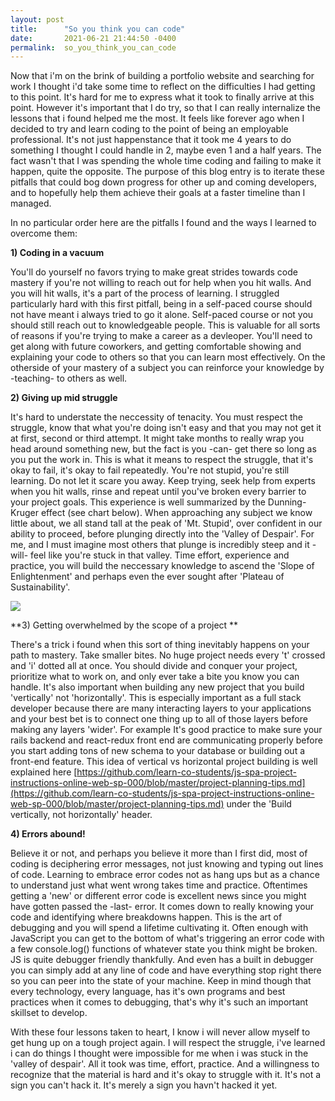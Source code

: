 ```yaml
---
layout: post
title:      "So you think you can code"
date:       2021-06-21 21:44:50 -0400
permalink:  so_you_think_you_can_code
---
```


Now that i'm on the brink of building a portfolio website and searching for work I thought i'd take some time to reflect on the difficulties I had getting to this point.  It's hard for me to express what it took to finally arrive at this point. However it's important that I do try, so that I can really internalize the lessons that i found helped me the most. It feels like forever ago when I decided to try and learn coding to the point of being an employable professional.   It's not just happenstance that it took me 4 years to do something I thought I could handle in 2, maybe even 1 and a half years.  The fact wasn't that I was spending the whole time coding and failing to make it happen, quite the opposite.  The purpose of this blog entry is to iterate these pitfalls that could bog down progress for other up and coming developers, and to hopefully help them achieve their goals at a faster timeline than I managed.  


In no particular order here are the pitfalls I found and the ways I learned to overcome them:

**1) Coding in a vacuum** 

You'll do yourself no favors trying to make great strides towards code mastery if you're not willing to reach out for help when you hit walls.  And you will hit walls, it's a part of the process of learning.  I struggled particularly hard with this first pitfall, being in a self-paced course should not have meant i always tried to go it alone.   Self-paced course or not you should still reach out to knowledgeable people.  This is valuable for all sorts of reasons if you're trying to make a career as a devleoper.  You'll need to get along with future coworkers, and getting comfortable showing and explaining your code to others so that you can learn most effectively.  On the otherside of your mastery of a subject you can reinforce your knowledge by -teaching- to others as well.

**2) Giving up mid struggle**  

It's hard to understate the neccessity of tenacity. You must respect the struggle, know that what you're doing isn't easy and that you may not get it at first, second or third attempt.  It might take months to really wrap you head around something new, but the fact is you -can- get there so long as you put the work in.  This is what it means to respect the struggle, that it's okay to fail, it's okay to fail repeatedly.  You're not stupid, you're still learning.  Do not let it scare you away.  Keep trying, seek help from experts when you hit walls, rinse and repeat until you've broken every barrier to your project goals.  This experience is well summarized by the Dunning-Kruger effect (see chart below).  When approaching any subject we know little about, we all stand tall at the peak of 'Mt. Stupid', over confident in our ability to proceed, before plunging directly into the 'Valley of Despair'. For me, and I must imagine most others that plunge is incredibly steep and it -will- feel like you're stuck in that valley.  Time effort, experience and practice, you will build the neccessary knowledge to ascend the 'Slope of Enlightenment' and perhaps even the ever sought after 'Plateau of Sustainability'.  

![](https://onlinepethealth.com/wp-content/uploads/2019/12/Dunning-Kruger.jpg)

**3) Getting overwhelmed by the scope of a project **

There's a trick i found when this sort of thing inevitably happens on your path to mastery.  Take smaller bites.  No huge project needs every 't' crossed and 'i' dotted all at once.  You should divide and conquer your project, prioritize what to work on, and only ever take a bite you know you can handle.  It's also important when building any new project that you build 'vertically' not 'horizontally'.  This is especially important as a full stack developer because there are many interacting layers to your applications and your best bet is to connect one thing up to all of those layers before making any layers 'wider'.  For example It's good practice to make sure your rails backend and react-redux front end are communicating properly before you start adding tons of new schema to your database or building out a front-end feature.  This idea of vertical vs horizontal project building is well explained here [https://github.com/learn-co-students/js-spa-project-instructions-online-web-sp-000/blob/master/project-planning-tips.md](https://github.com/learn-co-students/js-spa-project-instructions-online-web-sp-000/blob/master/project-planning-tips.md) under the 'Build vertically, not horizontally' header.

**4) Errors abound!** 

Believe it or not, and perhaps you believe it more than I first did, most of coding is deciphering error messages, not just knowing and typing out lines of code.  Learning to embrace error codes not as hang ups but as a chance to understand just what went wrong takes time and practice. Oftentimes getting a 'new' or different error code is excellent news since you might have gotten passed the -last- error.  It comes down to really knowing your code and identifying where breakdowns happen.  This is the art of debugging and you will spend a lifetime cultivating it. Often enough with JavaScript you can get to the bottom of what's triggering an error code with a few console.log() functions of whatever state you think might be broken.  JS is quite debugger friendly thankfully.  And even has a built in debugger you can simply add at any line of code and have everything stop right there so you can peer into the state of your machine.  Keep in mind though that every technology, every language, has it's own programs and best practices when it comes to debugging, that's why it's such an important skillset to develop.

With these four lessons taken to heart, I know i will never allow myself to get hung up on a tough project again.  I will respect the struggle, i've learned i can do things I thought were impossible for me when i was stuck in the 'valley of despair'.  All it took was time, effort, practice.  And a willingness to recognize that the material is hard and it's okay to struggle with it.  It's not a sign you can't hack it.  It's merely a sign you havn't hacked it yet. 

